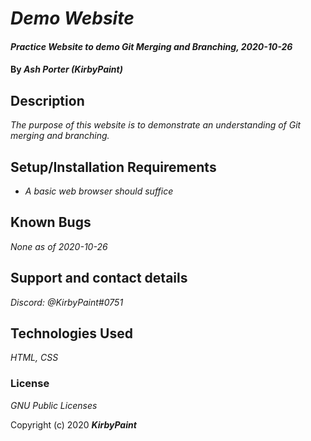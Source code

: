 # _Demo Website_

#### _Practice Website to demo Git Merging and Branching, 2020-10-26_

#### By _**Ash Porter (KirbyPaint)**_

## Description

_The purpose of this website is to demonstrate an understanding of Git merging and branching._

## Setup/Installation Requirements

* _A basic web browser should suffice_

## Known Bugs

_None as of 2020-10-26_

## Support and contact details

_Discord: @KirbyPaint#0751_

## Technologies Used

_HTML, CSS_

### License

*GNU Public Licenses*

Copyright (c) 2020 **_KirbyPaint_**
